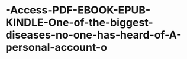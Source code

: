 # -Access-PDF-EBOOK-EPUB-KINDLE-One-of-the-biggest-diseases-no-one-has-heard-of-A-personal-account-o